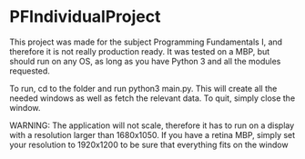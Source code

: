 PFIndividualProject
===================
This project was made for the subject Programming Fundamentals I, and therefore it is not really production ready. 
It was tested on a MBP, but should run on any OS, as long as you have Python 3 and all the modules requested. 

To run, cd to the folder and run python3 main.py. This will create all the needed windows as well as fetch the relevant data. To quit, simply close the window. 

WARNING: The application will not scale, therefore it has to run on a display with a resolution larger than 1680x1050. If you have a retina MBP, simply set your resolution to 1920x1200 to be sure that everything fits on the window
